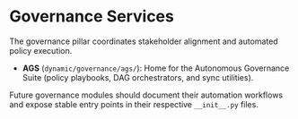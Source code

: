 # Governance Services

The governance pillar coordinates stakeholder alignment and automated policy
execution.

- **AGS** (`dynamic/governance/ags/`): Home for the Autonomous Governance Suite
  (policy playbooks, DAG orchestrators, and sync utilities).

Future governance modules should document their automation workflows and expose
stable entry points in their respective `__init__.py` files.

